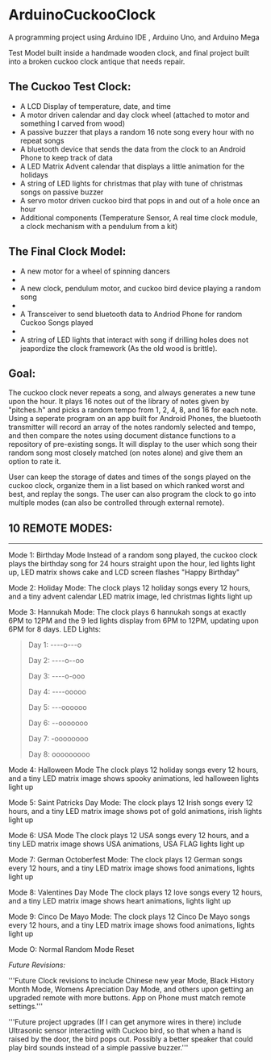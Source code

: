 # ArduinoCuckooClock
A programming project using Arduino IDE , Arduino Uno, and Arduino Mega

Test Model built inside a handmade wooden clock, and final project built into a broken cuckoo clock antique that needs repair. 

The Cuckoo Test Clock:
----------------------------------------------------------------------------------------------------------
 - A LCD Display of temperature, date, and time
 - A motor driven calendar and day clock wheel (attached to motor and something I carved from wood)
 - A passive buzzer that plays a random 16 note song every hour with no repeat songs
 - A bluetooth device that sends the data from the clock to an Android Phone to keep track of data
 - A LED Matrix Advent calendar that displays a little animation for the holidays
 - A string of LED lights for christmas that play with tune of christmas songs on passive buzzer
 - A servo motor driven cuckoo bird that pops in and out of a hole once an hour
 - Additional components (Temperature Sensor, A real time clock module, a clock mechanism with a pendulum from a kit)

The Final Clock Model:
----------------------------------------------------------------------------------------------------------
 - A new motor for a wheel of spinning dancers
 - 
 - A new clock, pendulum motor, and cuckoo bird device playing a random song 
 - 
 - A Transceiver to send bluetooth data to Andriod Phone for random Cuckoo Songs played
 - 
 - A string of LED lights that interact with song if drilling holes does not jeapordize the clock framework (As the old wood is brittle). 


Goal:
----------------------------------------------------------------------------------------------------------
The cuckoo clock never repeats a song, and always generates a new tune upon the hour. It plays 16 notes out of the library of notes given by 
"pitches.h" and picks a random tempo from 1, 2, 4, 8, and 16 for each note. Using a seperate program on an app built for Android Phones, the bluetooth transmitter will record an array of the notes randomly selected and tempo, and then compare the notes using document distance functions to a repository
of pre-existing songs. It will display to the user which song their random song most closely matched (on notes alone) and give them an option to rate it.


User can keep the storage of dates and times of the songs played on the cuckoo clock, organize them in a list based on which ranked worst and best, and replay the songs. The user can also program the clock to go into multiple modes (can also be controlled through external remote). 


10 REMOTE MODES:
----------------------------------------------------------------------------------------------------------

________________________________________________________________________________________________________________________________________________
Mode 1: Birthday Mode 
Instead of a random song played, the cuckoo clock plays the birthday song for 24 hours straight upon the hour, led lights light up, LED matrix shows cake and LCD screen flashes "Happy Birthday"

Mode 2: Holiday Mode:
The clock plays 12 holiday songs every 12 hours, and a tiny advent calendar LED matrix image, led christmas lights light up

Mode 3: Hannukah Mode:
The clock plays 6 hannukah songs at exactly 6PM to 12PM and the 9 led lights display from 6PM to 12PM, updating upon 6PM for 8 days. 
LED Lights:

> Day 1: ----o---o
> 
> Day 2: ----o--oo
> 
> Day 3: ----o-ooo
> 
> Day 4: ----ooooo
> 
> Day 5: ---oooooo
> 
> Day 6: --ooooooo 
> 
> Day 7: -oooooooo
> 
> Day 8: ooooooooo

Mode 4: Halloween Mode
The clock plays 12 holiday songs every 12 hours, and a tiny LED matrix image shows spooky animations, led halloween lights light up

Mode 5: Saint Patricks Day Mode: 
The clock plays 12 Irish songs every 12 hours, and a tiny LED matrix image shows pot of gold animations, irish lights light up

Mode 6: USA Mode
The clock plays 12 USA songs every 12 hours, and a tiny LED matrix image shows USA animations, USA FLAG lights light up

Mode 7: German Octoberfest Mode:
The clock plays 12 German songs every 12 hours, and a tiny LED matrix image shows food animations, lights light up

Mode 8: Valentines Day Mode
The clock plays 12 love songs every 12 hours, and a tiny LED matrix image shows heart animations, lights light up

Mode 9: Cinco De Mayo Mode:
The clock plays 12 Cinco De Mayo songs every 12 hours, and a tiny LED matrix image shows food animations, lights light up

Mode O: Normal Random Mode Reset

*Future Revisions:* 

'''Future Clock revisions to include Chinese new year Mode, Black History Month Mode, Womens Apreciation Day Mode, and others upon getting an upgraded remote with more buttons. App on Phone must match remote settings.'''


'''Future project upgrades (If I can get anymore wires in there) include Ultrasonic sensor interacting with Cuckoo bird, so that when a hand is raised by the door, the bird pops out. Possibly a better speaker that could play bird sounds instead of a simple passive buzzer.'''

